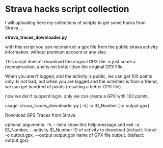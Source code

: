 Strava hacks script collection
===============================

I will uploading here my collections of scripts to get some hacks from Strava.... 

**strava_traces_downloader.py**

with this script you can reconstruct a gpx file from the public strava activity information. without premium account or any else. 

This script doesn't download the original GPX file.  is just some a reconstruction, and is not better than the original GPX File.

When you aren't logged, and the activity is public, we can get 100 points only. Is not bad, but when you are logged and the activities is from a friend, we can get hundred of points (resulting a better GPX file). 

now we don't suppont login. only we can create a GPX with 100 points. 

usage: strava_traces_downloader.py [-h] -a ID_Number [-o output.gpx]

Download GPS Traces from Strava.

optional arguments:
  -h, --help            show this help message and exit
  -a ID_Number, --activity ID_Number
                        ID of activity to download (default: None)
  -o output.gpx, --output output.gpx
                        name of GPX file output. (default: output.gpx)
                        
                        


